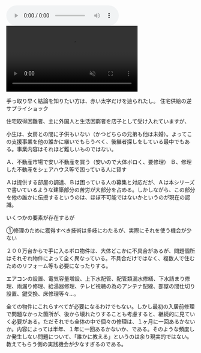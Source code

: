 
<audio src="/assets/Media/Sounds/samsara.mp3" controls></audio>
<video src="/assets/Media/Videos/atami-station-iphone.mp4" autoplay muted loop playsinline width="350">
</video>


手っ取り早く結論を知りたい方は、赤い太字だけを辿られたし。
住宅供給の逆サプライショック

住宅取得困難者、主に外国人と生活困窮者を店子として受け入れていますが、

小生は、女房との間に子供もいない（かつどちらの兄弟も他は未婚）。よってこの支援事業を他の誰かに継いでもらうべく、後継者探しをしている最中でもある。事業内容はそれほど難しいものではない。

Ａ、不動産市場で安い不動産を買う（安いので大体ボロく、要修理）
Ｂ、修理した不動産をシェアハウス等で困っている人に貸す

Ａは提供する部屋の調達、Ｂは困っている人の募集と対応だが、Ａは本シリーズで書いているような建築部分の苦労が大部分を占める。しかしながら、この部分を他の誰かに伝授するというのは、ほぼ不可能ではないかというのが現在の認識。

いくつかの要素が存在するが

①修理のために獲得すべき技術は多岐にわたるが、実際にそれを使う機会が少ない

２００万台からで手に入るボロ物件は、大体どこかに不具合があるが、問題個所はそれぞれ物件によって全く異なっている。不具合だけではなく、複数人で住むためのリフォーム等も必要になったりする。

エアコンの設置、電気容量増設、上下水配管、配管類漏水修繕、下水詰まり修理、雨漏り修理、給湯器修理、テレビ視聴の為のアンテナ配線、部屋の間仕切り設置、鍵交換、床修理等々…。

全ての物件にこれらすべてが必要になるわけでもない。しかし最初の入居前修理で問題なかった箇所が、後から壊れたりすることも考慮すると、継続的に見ていく必要がある。ただそれでも全体の中で個々の修理は、１ヶ月に一回あるかないか。内容によっては半年、１年に一回あるかないか、である。そのような頻度しか発生しない問題について、「誰かに教える」というのは余り現実的ではない。教えてもらう側の実践機会が少なすぎるのである。
